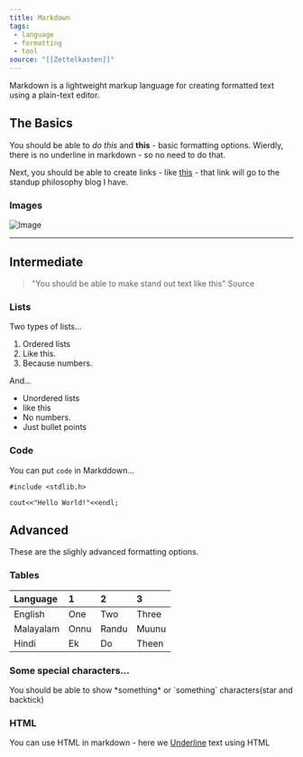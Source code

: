 ```yaml
---
title: Markdown
tags:
 - language
 - formatting
 - tool
source: "[[Zettelkasten]]"
---
```


Markdown is a lightweight markup language for creating formatted text using a plain-text editor.

## The Basics

You should be able to *do this* and **this** - basic formatting options. Wierdly, there is no underline in markdown - so no need to do that.

Next, you should be able to create links - like [this](https://standup-philosophy.netlify.app/) - that link will go to the standup philosophy blog I have.

### Images

![Image](https://standup-philosophy.netlify.app/static/7008363a9f35c1acd409ae92125a40c8/0f3a1/mental_programming.jpg)

---

## Intermediate

> "You should be able to make stand out text like this" 
> Source

### Lists

Two types of lists...

1. Ordered lists
2. Like this.
3. Because numbers.

And...

- Unordered lists
- like this
- No numbers.
- Just bullet points

### Code

You can put `code` in Markddown...

```
#include <stdlib.h>

cout<<"Hello World!"<<endl;
```

## Advanced

These are the slighly advanced formatting options. 

### Tables

| Language  | 1    | 2     | 3     |
|:----------|:-----|:------|:------|
| English   | One  | Two   | Three |
| Malayalam | Onnu | Randu | Muunu |
| Hindi     | Ek   | Do    | Theen |

### Some special characters...

You should be able to show \*something\* or \`something\` characters(star and backtick)

### HTML

You can use HTML in markdown - here we <u>Underline</u> text using HTML
